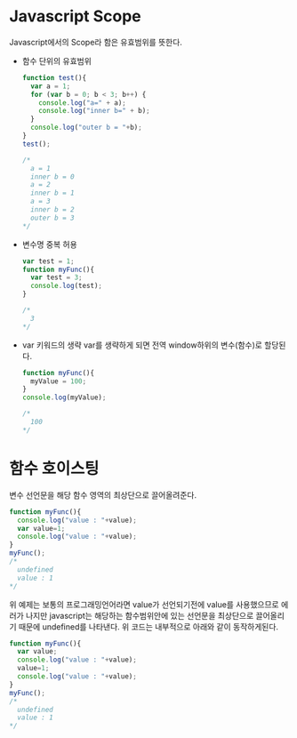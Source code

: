 # Javascript Scope
Javascript에서의 Scope라 함은 유효범위를 뜻한다.
- 함수 단위의 유효범위
  ```js
  function test(){
    var a = 1;
    for (var b = 0; b < 3; b++) {
      console.log("a=" + a);
      console.log("inner b=" + b);
    }
    console.log("outer b = "+b);
  }
  test();

  /*
    a = 1
    inner b = 0
    a = 2
    inner b = 1
    a = 3
    inner b = 2
    outer b = 3
  */
  ```
- 변수명 중복 허용
  ```js
  var test = 1;
  function myFunc(){
    var test = 3;
    console.log(test);
  }

  /*
    3
  */
  ```
- var 키워드의 생략
  var를 생략하게 되면 전역 window하위의 변수(함수)로 할당된다.
  ```js
  function myFunc(){
    myValue = 100;
  }
  console.log(myValue);

  /*
    100
  */
  ```

# 함수 호이스팅
변수 선언문을 해당 함수 영역의 최상단으로 끌어올려준다.
```js
function myFunc(){
  console.log("value : "+value);
  var value=1;
  console.log("value : "+value);
}
myFunc();
/*
  undefined
  value : 1
*/
```
위 예제는 보통의 프로그래밍언어라면 value가 선언되기전에 value를 사용했으므로 에러가 나지만
javascript는 해당하는 함수범위안에 있는 선언문을 최상단으로 끌어올리기 때문에 undefined를 나타낸다.
위 코드는 내부적으로 아래와 같이 동작하게된다.

```js
function myFunc(){
  var value;
  console.log("value : "+value);
  value=1;
  console.log("value : "+value);
}
myFunc();
/*
  undefined
  value : 1
*/
```
